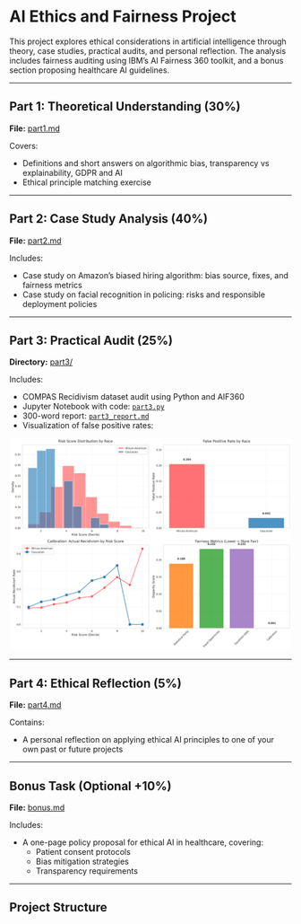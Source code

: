 # AI Ethics and Fairness Project

This project explores ethical considerations in artificial intelligence through theory, case studies, practical audits, and personal reflection. The analysis includes fairness auditing using IBM’s AI Fairness 360 toolkit, and a bonus section proposing healthcare AI guidelines.

---

## Part 1: Theoretical Understanding (30%)

**File:** [part1.md](./part1.md)

Covers:
- Definitions and short answers on algorithmic bias, transparency vs explainability, GDPR and AI
- Ethical principle matching exercise

---

## Part 2: Case Study Analysis (40%)

**File:** [part2.md](./part2.md)

Includes:
- Case study on Amazon’s biased hiring algorithm: bias source, fixes, and fairness metrics
- Case study on facial recognition in policing: risks and responsible deployment policies

---

## Part 3: Practical Audit (25%)

**Directory:** [part3/](./part3)

Includes:
- COMPAS Recidivism dataset audit using Python and AIF360  
- Jupyter Notebook with code: [`part3.py`](./part3/part3.py)  
- 300-word report: [`part3_report.md`](./part3/part3_report.md)  
- Visualization of false positive rates:  

![False Positive Rate by Race](./part3/compas_bias_analysis.png)

---

## Part 4: Ethical Reflection (5%)

**File:** [part4.md](./part4.md)

Contains:
- A personal reflection on applying ethical AI principles to one of your own past or future projects

---

## Bonus Task (Optional +10%)

**File:** [bonus.md](./bonus.md)

Includes:
- A one-page policy proposal for ethical AI in healthcare, covering:
  - Patient consent protocols
  - Bias mitigation strategies
  - Transparency requirements

---

## Project Structure

